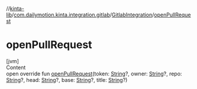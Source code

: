 //[kinta-lib](../../../index.md)/[com.dailymotion.kinta.integration.gitlab](../index.md)/[GitlabIntegration](index.md)/[openPullRequest](open-pull-request.md)



# openPullRequest  
[jvm]  
Content  
open override fun [openPullRequest](open-pull-request.md)(token: [String](https://kotlinlang.org/api/latest/jvm/stdlib/kotlin/-string/index.html)?, owner: [String](https://kotlinlang.org/api/latest/jvm/stdlib/kotlin/-string/index.html)?, repo: [String](https://kotlinlang.org/api/latest/jvm/stdlib/kotlin/-string/index.html)?, head: [String](https://kotlinlang.org/api/latest/jvm/stdlib/kotlin/-string/index.html)?, base: [String](https://kotlinlang.org/api/latest/jvm/stdlib/kotlin/-string/index.html)?, title: [String](https://kotlinlang.org/api/latest/jvm/stdlib/kotlin/-string/index.html)?)  



